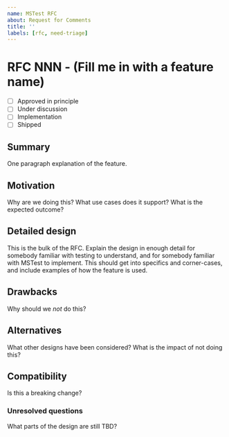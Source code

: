 ```yaml
---
name: MSTest RFC
about: Request for Comments
title: ''
labels: [rfc, need-triage]
---
```


# RFC NNN - (Fill me in with a feature name)

- [ ] Approved in principle
- [ ] Under discussion
- [ ] Implementation
- [ ] Shipped

## Summary

One paragraph explanation of the feature.

## Motivation

Why are we doing this? What use cases does it support? What is the expected outcome?

## Detailed design

This is the bulk of the RFC. Explain the design in enough detail for somebody familiar
with testing to understand, and for somebody familiar with MSTest to implement.
This should get into specifics and corner-cases, and include examples of how the feature is used.

## Drawbacks

Why should we *not* do this?

## Alternatives

What other designs have been considered? What is the impact of not doing this?

## Compatibility

Is this a breaking change?

### Unresolved questions

What parts of the design are still TBD?
